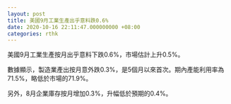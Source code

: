 ```yaml
---
layout: post
title: 美國9月工業生產出乎意料跌0.6%
date: 2020-10-16 22:11:47.000000000 +08:00
categories: rthk
---
```


美國9月工業生產按月出乎意料下跌0.6%，市場估計上升0.5%。

數據顯示，製造業產出按月意外跌0.3%，是5個月以來首次。期內產能利用率為71.5%，略低於市場的71.9%。

另外，8月企業庫存按月增加0.3%，升幅低於預期的0.4%。
